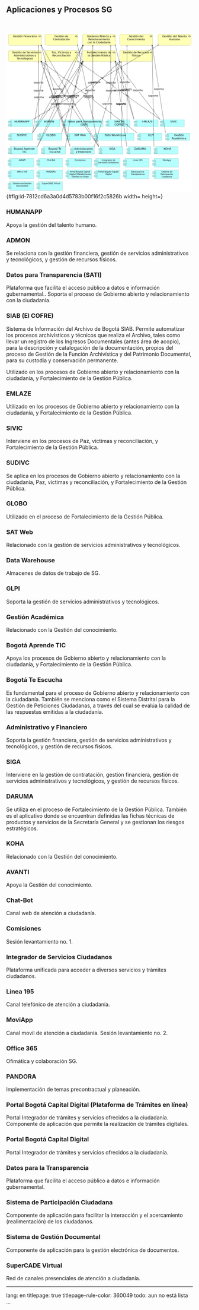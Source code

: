 
## Aplicaciones y Procesos SG

> 

<br>


![06.2n3. Aplicacion. Aplc y Procesos. _Fuente: Propuesta servicios de ingeniería y evaluación de arquitectura $APP $CLIENTE (2025)_](images/06.2n3.Aplicacion.AplcyProcesos.png){#fig:id-7812cd6a3a0d4d5783b00f16f2c5826b width= height=}

### HUMANAPP
Apoya la gestión del talento humano.

### ADMON
Se relaciona con la gestión financiera, gestión de servicios administrativos y tecnológicos, y gestión de recursos físicos.

### Datos para Transparencia (SATI)
Plataforma que facilita el acceso público a datos e información gubernamental.. Soporta el proceso de Gobierno abierto y relacionamiento con la ciudadanía.

### SIAB (El COFRE)
Sistema de Información del Archivo de Bogotá SIAB. Permite automatizar los procesos archivísticos y técnicos que realiza el Archivo, tales como llevar un registro de los Ingresos Documentales (antes área de acopio), para la descripción y catalogación de la documentación, propios del proceso de Gestión de la Función Archivística y del Patrimonio Documental, para su custodia y conservación permanente. 

Utilizado en los procesos de Gobierno abierto y relacionamiento con la ciudadanía, y Fortalecimiento de la Gestión Pública.

### EMLAZE
Utilizado en los procesos de Gobierno abierto y relacionamiento con la ciudadanía, y Fortalecimiento de la Gestión Pública.

### SIVIC
Interviene en los procesos de Paz, víctimas y reconciliación, y Fortalecimiento de la Gestión Pública.

### SUDIVC
Se aplica en los procesos de Gobierno abierto y relacionamiento con la ciudadanía, Paz, víctimas y reconciliación, y Fortalecimiento de la Gestión Pública.

### GLOBO
Utilizado en el proceso de Fortalecimiento de la Gestión Pública.

### SAT Web
Relacionado con la gestión de servicios administrativos y tecnológicos.

### Data Warehouse
Almacenes de datos de trabajo de SG.

### GLPI
Soporta la gestión de servicios administrativos y tecnológicos.

### Gestión Académica
Relacionado con la Gestión del conocimiento.

### Bogotá Aprende TIC
Apoya los procesos de Gobierno abierto y relacionamiento con la ciudadanía, y Fortalecimiento de la Gestión Pública.

### Bogotá Te Escucha
Es fundamental para el proceso de Gobierno abierto y relacionamiento con la ciudadanía. También se menciona como el Sistema Distrital para la Gestión de Peticiones Ciudadanas, a través del cual se evalúa la calidad de las respuestas emitidas a la ciudadanía.

### Administrativo y Financiero
Soporta la gestión financiera, gestión de servicios administrativos y tecnológicos, y gestión de recursos físicos.

### SIGA
Interviene en la gestión de contratación, gestión financiera, gestión de servicios administrativos y tecnológicos, y gestión de recursos físicos.

### DARUMA
Se utiliza en el proceso de Fortalecimiento de la Gestión Pública. También es el aplicativo donde se encuentran definidas las fichas técnicas de productos y servicios de la Secretaría General y se gestionan los riesgos estratégicos.

### KOHA
Relacionado con la Gestión del conocimiento.

### AVANTI
Apoya la Gestión del conocimiento.

### Chat-Bot
Canal web de atención a ciudadanía.

### Comisiones
Sesión levantamiento no. 1.

### Integrador de Servicios Ciudadanos
Plataforma unificada para acceder a diversos servicios y trámites ciudadanos.

### Línea 195
Canal telefónico de atención a ciudadanía.

### MoviApp
Canal movil de atención a ciudadanía. Sesión levantamiento no. 2.

### Office 365
Ofimática y colaboración SG.

### PANDORA
Implementación de temas precontractual y planeación.

### Portal Bogotá Capital Digital (Plataforma de Trámites en línea)
Portal Integrador de trámites y servicios ofrecidos a la ciudadanía. Componente de aplicación que permite la realización de trámites digitales.

### Portal Bogotá Capital Digital
Portal Integrador de trámites y servicios ofrecidos a la ciudadanía.

### Datos para la Transparencia
Plataforma que facilita el acceso público a datos e información gubernamental.

### Sistema de Participación Ciudadana
Componente de aplicación para facilitar la interacción y el acercamiento (realimentación) de los ciudadanos.

### Sistema de Gestión Documental
Componente de aplicación para la gestión electrónica de documentos.

### SuperCADE Virtual
Red de canales presenciales de atención a ciudadanía.






---
lang: en
titlepage: true
titlepage-rule-color: 360049
todo: aun no está lista
...

